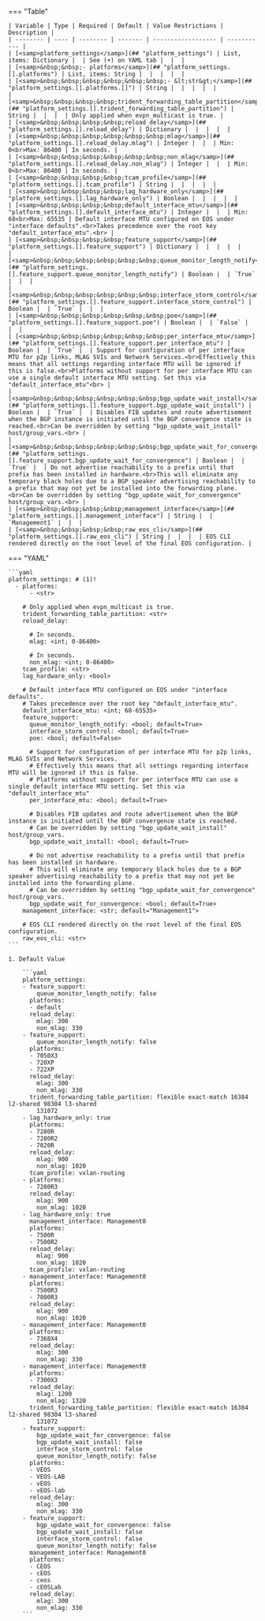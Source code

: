 <!--
  ~ Copyright (c) 2023 Arista Networks, Inc.
  ~ Use of this source code is governed by the Apache License 2.0
  ~ that can be found in the LICENSE file.
  -->
=== "Table"

    | Variable | Type | Required | Default | Value Restrictions | Description |
    | -------- | ---- | -------- | ------- | ------------------ | ----------- |
    | [<samp>platform_settings</samp>](## "platform_settings") | List, items: Dictionary |  | See (+) on YAML tab |  |  |
    | [<samp>&nbsp;&nbsp;- platforms</samp>](## "platform_settings.[].platforms") | List, items: String |  |  |  |  |
    | [<samp>&nbsp;&nbsp;&nbsp;&nbsp;&nbsp;&nbsp;- &lt;str&gt;</samp>](## "platform_settings.[].platforms.[]") | String |  |  |  |  |
    | [<samp>&nbsp;&nbsp;&nbsp;&nbsp;trident_forwarding_table_partition</samp>](## "platform_settings.[].trident_forwarding_table_partition") | String |  |  |  | Only applied when evpn_multicast is true. |
    | [<samp>&nbsp;&nbsp;&nbsp;&nbsp;reload_delay</samp>](## "platform_settings.[].reload_delay") | Dictionary |  |  |  |  |
    | [<samp>&nbsp;&nbsp;&nbsp;&nbsp;&nbsp;&nbsp;mlag</samp>](## "platform_settings.[].reload_delay.mlag") | Integer |  |  | Min: 0<br>Max: 86400 | In seconds. |
    | [<samp>&nbsp;&nbsp;&nbsp;&nbsp;&nbsp;&nbsp;non_mlag</samp>](## "platform_settings.[].reload_delay.non_mlag") | Integer |  |  | Min: 0<br>Max: 86400 | In seconds. |
    | [<samp>&nbsp;&nbsp;&nbsp;&nbsp;tcam_profile</samp>](## "platform_settings.[].tcam_profile") | String |  |  |  |  |
    | [<samp>&nbsp;&nbsp;&nbsp;&nbsp;lag_hardware_only</samp>](## "platform_settings.[].lag_hardware_only") | Boolean |  |  |  |  |
    | [<samp>&nbsp;&nbsp;&nbsp;&nbsp;default_interface_mtu</samp>](## "platform_settings.[].default_interface_mtu") | Integer |  |  | Min: 68<br>Max: 65535 | Default interface MTU configured on EOS under "interface defaults".<br>Takes precedence over the root key "default_interface_mtu".<br> |
    | [<samp>&nbsp;&nbsp;&nbsp;&nbsp;feature_support</samp>](## "platform_settings.[].feature_support") | Dictionary |  |  |  |  |
    | [<samp>&nbsp;&nbsp;&nbsp;&nbsp;&nbsp;&nbsp;queue_monitor_length_notify</samp>](## "platform_settings.[].feature_support.queue_monitor_length_notify") | Boolean |  | `True` |  |  |
    | [<samp>&nbsp;&nbsp;&nbsp;&nbsp;&nbsp;&nbsp;interface_storm_control</samp>](## "platform_settings.[].feature_support.interface_storm_control") | Boolean |  | `True` |  |  |
    | [<samp>&nbsp;&nbsp;&nbsp;&nbsp;&nbsp;&nbsp;poe</samp>](## "platform_settings.[].feature_support.poe") | Boolean |  | `False` |  |  |
    | [<samp>&nbsp;&nbsp;&nbsp;&nbsp;&nbsp;&nbsp;per_interface_mtu</samp>](## "platform_settings.[].feature_support.per_interface_mtu") | Boolean |  | `True` |  | Support for configuration of per interface MTU for p2p links, MLAG SVIs and Network Services.<br>Effectively this means that all settings regarding interface MTU will be ignored if this is false.<br>Platforms without support for per interface MTU can use a single default interface MTU setting. Set this via "default_interface_mtu"<br> |
    | [<samp>&nbsp;&nbsp;&nbsp;&nbsp;&nbsp;&nbsp;bgp_update_wait_install</samp>](## "platform_settings.[].feature_support.bgp_update_wait_install") | Boolean |  | `True` |  | Disables FIB updates and route advertisement when the BGP instance is initiated until the BGP convergence state is reached.<br>Can be overridden by setting "bgp_update_wait_install" host/group_vars.<br> |
    | [<samp>&nbsp;&nbsp;&nbsp;&nbsp;&nbsp;&nbsp;bgp_update_wait_for_convergence</samp>](## "platform_settings.[].feature_support.bgp_update_wait_for_convergence") | Boolean |  | `True` |  | Do not advertise reachability to a prefix until that prefix has been installed in hardware.<br>This will eliminate any temporary black holes due to a BGP speaker advertising reachability to a prefix that may not yet be installed into the forwarding plane.<br>Can be overridden by setting "bgp_update_wait_for_convergence" host/group_vars.<br> |
    | [<samp>&nbsp;&nbsp;&nbsp;&nbsp;management_interface</samp>](## "platform_settings.[].management_interface") | String |  | `Management1` |  |  |
    | [<samp>&nbsp;&nbsp;&nbsp;&nbsp;raw_eos_cli</samp>](## "platform_settings.[].raw_eos_cli") | String |  |  |  | EOS CLI rendered directly on the root level of the final EOS configuration. |

=== "YAML"

    ```yaml
    platform_settings: # (1)!
      - platforms:
          - <str>

        # Only applied when evpn_multicast is true.
        trident_forwarding_table_partition: <str>
        reload_delay:

          # In seconds.
          mlag: <int; 0-86400>

          # In seconds.
          non_mlag: <int; 0-86400>
        tcam_profile: <str>
        lag_hardware_only: <bool>

        # Default interface MTU configured on EOS under "interface defaults".
        # Takes precedence over the root key "default_interface_mtu".
        default_interface_mtu: <int; 68-65535>
        feature_support:
          queue_monitor_length_notify: <bool; default=True>
          interface_storm_control: <bool; default=True>
          poe: <bool; default=False>

          # Support for configuration of per interface MTU for p2p links, MLAG SVIs and Network Services.
          # Effectively this means that all settings regarding interface MTU will be ignored if this is false.
          # Platforms without support for per interface MTU can use a single default interface MTU setting. Set this via "default_interface_mtu"
          per_interface_mtu: <bool; default=True>

          # Disables FIB updates and route advertisement when the BGP instance is initiated until the BGP convergence state is reached.
          # Can be overridden by setting "bgp_update_wait_install" host/group_vars.
          bgp_update_wait_install: <bool; default=True>

          # Do not advertise reachability to a prefix until that prefix has been installed in hardware.
          # This will eliminate any temporary black holes due to a BGP speaker advertising reachability to a prefix that may not yet be installed into the forwarding plane.
          # Can be overridden by setting "bgp_update_wait_for_convergence" host/group_vars.
          bgp_update_wait_for_convergence: <bool; default=True>
        management_interface: <str; default="Management1">

        # EOS CLI rendered directly on the root level of the final EOS configuration.
        raw_eos_cli: <str>
    ```

    1. Default Value

        ```yaml
        platform_settings:
        - feature_support:
            queue_monitor_length_notify: false
          platforms:
          - default
          reload_delay:
            mlag: 300
            non_mlag: 330
        - feature_support:
            queue_monitor_length_notify: false
          platforms:
          - 7050X3
          - 720XP
          - 722XP
          reload_delay:
            mlag: 300
            non_mlag: 330
          trident_forwarding_table_partition: flexible exact-match 16384 l2-shared 98304 l3-shared
            131072
        - lag_hardware_only: true
          platforms:
          - 7280R
          - 7280R2
          - 7020R
          reload_delay:
            mlag: 900
            non_mlag: 1020
          tcam_profile: vxlan-routing
        - platforms:
          - 7280R3
          reload_delay:
            mlag: 900
            non_mlag: 1020
        - lag_hardware_only: true
          management_interface: Management0
          platforms:
          - 7500R
          - 7500R2
          reload_delay:
            mlag: 900
            non_mlag: 1020
          tcam_profile: vxlan-routing
        - management_interface: Management0
          platforms:
          - 7500R3
          - 7800R3
          reload_delay:
            mlag: 900
            non_mlag: 1020
        - management_interface: Management0
          platforms:
          - 7368X4
          reload_delay:
            mlag: 300
            non_mlag: 330
        - management_interface: Management0
          platforms:
          - 7300X3
          reload_delay:
            mlag: 1200
            non_mlag: 1320
          trident_forwarding_table_partition: flexible exact-match 16384 l2-shared 98304 l3-shared
            131072
        - feature_support:
            bgp_update_wait_for_convergence: false
            bgp_update_wait_install: false
            interface_storm_control: false
            queue_monitor_length_notify: false
          platforms:
          - VEOS
          - VEOS-LAB
          - vEOS
          - vEOS-lab
          reload_delay:
            mlag: 300
            non_mlag: 330
        - feature_support:
            bgp_update_wait_for_convergence: false
            bgp_update_wait_install: false
            interface_storm_control: false
            queue_monitor_length_notify: false
          management_interface: Management0
          platforms:
          - CEOS
          - cEOS
          - ceos
          - cEOSLab
          reload_delay:
            mlag: 300
            non_mlag: 330
        ```
